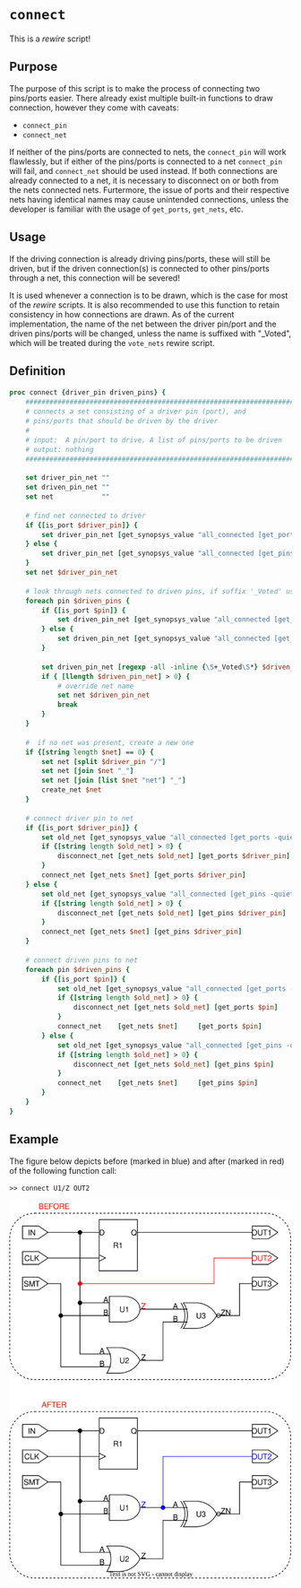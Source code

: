 [connect_figure]: ../figures/rewire_scripts/connect.drawio.svg

# ```connect```

This is a *rewire* script!

## Purpose

The purpose of this script is to make the process of connecting two pins/ports easier. There already exist multiple built-in functions to draw connection, however they come with caveats:

* ```connect_pin```
* ```connect_net```

If neither of the pins/ports are connected to nets, the ```connect_pin``` will work flawlessly, but if either of the pins/ports is connected to a net ```connect_pin``` will fail, and ```connect_net``` should be used instead. If both connections are already connected to a net, it is necessary to disconnect on or both from the nets connected nets. Furtermore, the issue of ports and their respective nets having identical names may cause unintended connections, unless the developer is familiar with the usage of ```get_ports```, ```get_nets```, etc.

## Usage

If the driving connection is already driving pins/ports, these will still be driven, but if the driven connection(s) is connected to other pins/ports through a net, this connection will be severed!

It is used whenever a connection is to be drawn, which is the case for most of the *rewire* scripts. It is also recommended to use this function to retain consistency in how connections are drawn. As of the current implementation, the name of the net between the driver pin/port and the driven pins/ports will be changed, unless the name is suffixed with "_Voted", which will be treated during the ```vote_nets``` rewire script.

## Definition

```tcl
proc connect {driver_pin driven_pins} {
    ########################################################################################
    # connects a set consisting of a driver pin (port), and
    # pins/ports that should be driven by the driver
    #
    # input:  A pin/port to drive. A list of pins/ports to be driven
    # output: nothing 
    ########################################################################################
    
    set driver_pin_net ""
    set driven_pin_net ""
    set net            ""

    # find net connected to driver
    if {[is_port $driver_pin]} {
        set driver_pin_net [get_synopsys_value "all_connected [get_ports -quiet $driver_pin]"]
    } else {
        set driver_pin_net [get_synopsys_value "all_connected [get_pins -quiet $driver_pin]"]
    }
    set net $driver_pin_net

    # look through nets connected to driven pins, if suffix '_Voted' use as net
    foreach pin $driven_pins {
        if {[is_port $pin]} {
            set driven_pin_net [get_synopsys_value "all_connected [get_ports -quiet $pin]"]
        } else {
            set driven_pin_net [get_synopsys_value "all_connected [get_pins -quiet $pin]"]
        }

        set driven_pin_net [regexp -all -inline {\S+_Voted\S*} $driven_pin_net]
        if { [llength $driven_pin_net] > 0} {
            # override net name
            set net $driven_pin_net
            break
        }
    }

    #  if no net was present, create a new one
    if {[string length $net] == 0} {
        set net [split $driver_pin "/"]
        set net [join $net "_"]
        set net [join [list $net "net"] "_"]
        create_net $net
    } 

    # connect driver pin to net
    if {[is_port $driver_pin]} {
        set old_net [get_synopsys_value "all_connected [get_ports -quiet $driver_pin]"]
        if {[string length $old_net] > 0} {
            disconnect_net [get_nets $old_net] [get_ports $driver_pin]
        }
        connect_net [get_nets $net] [get_ports $driver_pin]
    } else {
        set old_net [get_synopsys_value "all_connected [get_pins -quiet $driver_pin]"]
        if {[string length $old_net] > 0} {
            disconnect_net [get_nets $old_net] [get_pins $driver_pin]
        }
        connect_net [get_nets $net] [get_pins $driver_pin]
    }

    # connect driven pins to net
    foreach pin $driven_pins {
        if {[is_port $pin]} {
            set old_net [get_synopsys_value "all_connected [get_ports -quiet $pin]"]
            if {[string length $old_net] > 0} {
                disconnect_net [get_nets $old_net] [get_ports $pin]
            }
            connect_net    [get_nets $net]     [get_ports $pin]
        } else {
            set old_net [get_synopsys_value "all_connected [get_pins -quiet $pin]"]
            if {[string length $old_net] > 0} {
                disconnect_net [get_nets $old_net] [get_pins $pin]
            }
            connect_net    [get_nets $net]     [get_pins $pin]
        }
    }
}
```

## Example

The figure below depicts before (marked in blue) and after (marked in red) of the following function call:

```tcl
>> connect U1/Z OUT2
```

![Before and after "connect" call][connect_figure]
